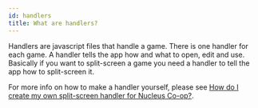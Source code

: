 ```yaml
---
id: handlers
title: What are handlers?
---
```


Handlers are javascript files that handle a game. There is one handler for each game. A handler tells the app how and what to open, edit and use. Basically if you want to split-screen a game you need a handler to tell the app how to split-screen it. 

For more info on how to make a handler yourself, please see [How do I create my own split-screen handler for Nucleus Co-op?](https://www.splitscreen.me/docs/faq#15--how-do-i-create-my-own-split-screen-handler-for-nucleus-co-op).

